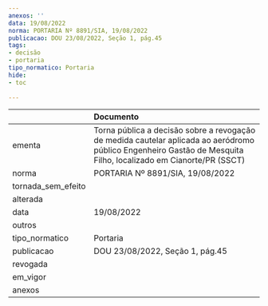 ```yaml
---
anexos: ''
data: 19/08/2022
norma: PORTARIA Nº 8891/SIA, 19/08/2022
publicacao: DOU 23/08/2022, Seção 1, pág.45
tags:
- decisão
- portaria
tipo_normatico: Portaria
hide: 
- toc 
 
---
```


|                    | Documento                                                                                                                                                        |
|:-------------------|:-----------------------------------------------------------------------------------------------------------------------------------------------------------------|
| ementa             | Torna pública a decisão sobre a revogação de medida cautelar aplicada ao aeródromo público Engenheiro Gastão de Mesquita Filho, localizado em Cianorte/PR (SSCT) |
| norma              | PORTARIA Nº 8891/SIA, 19/08/2022                                                                                                                                 |
| tornada_sem_efeito |                                                                                                                                                                  |
| alterada           |                                                                                                                                                                  |
| data               | 19/08/2022                                                                                                                                                       |
| outros             |                                                                                                                                                                  |
| tipo_normatico     | Portaria                                                                                                                                                         |
| publicacao         | DOU 23/08/2022, Seção 1, pág.45                                                                                                                                  |
| revogada           |                                                                                                                                                                  |
| em_vigor           |                                                                                                                                                                  |
| anexos             |                                                                                                                                                                  |